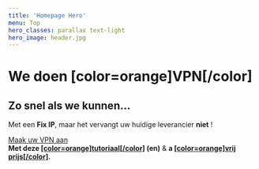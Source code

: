 ```yaml
---
title: 'Homepage Hero'
menu: Top
hero_classes: parallax text-light
hero_image: header.jpg
---
```


# We doen [color=orange]VPN[/color]
## Zo snel als we kunnen…

Met een **Fix IP**, maar het vervangt uw huidige leverancier **niet** !

[Maak uw VPN aan](https://api.neutrinet.be/?classes=btn,btn-error,btn-lg)<br />
**Met deze [[color=orange]tutoriaal[/color]](https://wiki.neutrinet.be/en/vpn/vpn-order) (en)** &  **a [[color=orange]vrij prijs[/color]](https://wiki.neutrinet.be/en/administration/banks).**


